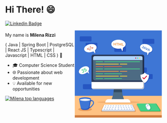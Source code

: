 <h1>Hi There! 😄</h1>

[![Linkedin Badge](https://img.shields.io/badge/-LinkedIn-6633cc?style=flat-square&logo=Linkedin&logoColor=white&link=https://www.linkedin.com/in/milena-clara-ribeiro-a38944254/)](https://www.linkedin.com/in/milena-clara-ribeiro-a38944254/)

<div style="margin-bottom: 20px;">
  <img align="right" alt="Computer image" src="./computer.jpg" width="280px"/>
</div>

My name is **Milena Rizzi**

( Java | Spring Boot | PostgreSQL | React JS | Typescript | Javascript | HTML | CSS ) 🚀 

- 🎓 Computer Science Student
- 🌐 Passionate about web development
- 💡 Available for new opportunities

<div align="left">

[![Milena top languages](https://github-readme-stats.vercel.app/api/top-langs/?username=MilenaRizzi&theme=blue-white)](https://github.com/anuraghazra/github-readme-stats)

</div>
